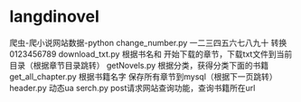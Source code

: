 # langdinovel
爬虫-爬小说网站数据-python
change_number.py 一二三四五六七八九十 转换 0123456789
download_txt.py 根据书名和 开始下载的章节，下载txt文件到当前目录（根据章节目录跳转）
getNovels.py 根据分类，获得分类下面的书籍
get_all_chapter.py 根据书籍名字 保存所有章节到mysql（根据下一页跳转）
header.py  动态ua
serch.py  post请求网站查询功能，查询书籍所在url
